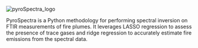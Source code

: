 ![pyroSpectra_logo](https://github.com/EkulRF/PyroSpectra/assets/87760589/a77bfe32-071c-45b6-8cbd-1740de83d5e8)


PyroSpectra is a Python methodology for performing spectral inversion on FTIR measurements of fire plumes. It leverages LASSO regression to assess the presence of trace gases and ridge regression to accurately estimate fire emissions from the spectral data.
